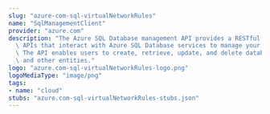 ```yaml
---
slug: "azure-com-sql-virtualNetworkRules"
name: "SqlManagementClient"
provider: "azure.com"
description: "The Azure SQL Database management API provides a RESTful set of web\
  \ APIs that interact with Azure SQL Database services to manage your databases.\
  \ The API enables users to create, retrieve, update, and delete databases, servers,\
  \ and other entities."
logo: "azure.com-sql-virtualNetworkRules-logo.png"
logoMediaType: "image/png"
tags:
- name: "cloud"
stubs: "azure.com-sql-virtualNetworkRules-stubs.json"
---
```

